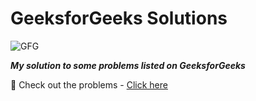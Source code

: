 # GeeksforGeeks Solutions

![GFG](https://media.geeksforgeeks.org/wp-content/uploads/geeksforgeeks-6.png)

***My solution to some problems listed on GeeksforGeeks***

:link: Check out the problems - [Click here](https://practice.geeksforgeeks.org/)
